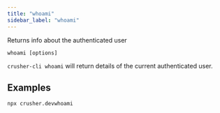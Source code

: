```yaml
---
title: "whoami"
sidebar_label: "whoami"
---
```



Returns info about the authenticated user

```shell
whoami [options]
```

`crusher-cli whoami` will return details of the current authenticated user.
## Examples

```shell
npx crusher.devwhoami
```
